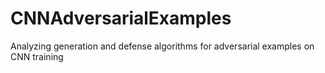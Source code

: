# CNNAdversarialExamples
Analyzing generation and defense algorithms for adversarial examples on CNN training

